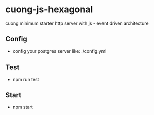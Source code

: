 # cuong-js-hexagonal
cuong minimum starter http server with js - event driven architecture

## Config
- config your postgres server like: ./config.yml
## Test
- npm run test

## Start
- npm start


